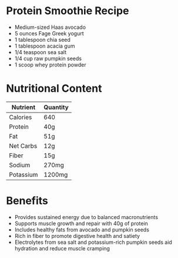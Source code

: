 
# Protein Smoothie Recipe

- Medium-sized Haas avocado
- 5 ounces Fage Greek yogurt
- 1 tablespoon chia seed
- 1 tablespoon acacia gum
- 1/4 teaspoon sea salt
- 1/4 cup raw pumpkin seeds
- 1 scoop whey protein powder

# Nutritional Content

| Nutrient | Quantity |
| --- | --- |
| Calories | 640 |
| Protein | 40g |
| Fat | 51g |
| Net Carbs | 12g |
| Fiber | 15g |
| Sodium | 270mg |
| Potassium | 1200mg |

# Benefits

- Provides sustained energy due to balanced macronutrients
- Supports muscle growth and repair with 40g of protein
- Includes healthy fats from avocado and pumpkin seeds
- Rich in fiber to promote digestive health and satiety
- Electrolytes from sea salt and potassium-rich pumpkin seeds aid hydration and reduce muscle cramping
